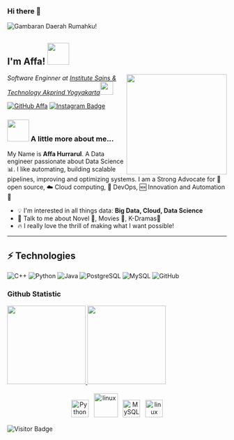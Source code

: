 ### Hi there 👋
![Gambaran Daerah Rumahku!](/san-juan-mountains.avif)

<h2> I'm Affa! <img src="https://media.giphy.com/media/mGcNjsfWAjY5AEZNw6/giphy.gif" width="50"></h2>
<img align='right' src="https://media.giphy.com/media/ieyl9zmCjO4b4t6qoY/giphy.gif" width="230">
<p><em>Software Enginner at <a href="https://www.akprind.ac.id/">Institute Sains & Technology Akprind Yogyakarta</a><img src="https://media.giphy.com/media/fYSnHlufseco8Fh93Z/giphy.gif" width="30"></em></p>

[![GitHub Affa](https://img.shields.io/github/followers/avaxyz?label=follow&style=social)](https://github.com/avaxyz)
[![Instagram Badge](https://img.shields.io/badge/-affaadiba-purple?style=flat-square&logo=instagram&logoColor=white&link=https://instagram.com/affadiba/)](https://instagram.com/affaadiba)



### <img src="https://media.giphy.com/media/VgCDAzcKvsR6OM0uWg/giphy.gif" width="50"> A little more about me...

My Name is **Affa Hurrarul**.
A Data engineer passionate about Data Science :bar_chart:. I like automating, building scalable pipelines, improving and optimizing systems. I am a Strong Advocate for 📜 open source, :cloud: Cloud computing, 🚀 DevOps, :new: Innovation and Automation :robot: 
- :bulb: I'm interested in all things data: **Big Data, Cloud, Data Science**
- 💬 Talk to me about Novel 📘, Movies 🎥, K-Dramas🎥
- 🔥 I really love the thrill of making what I want possible!

<hr>

## ⚡ Technologies
![C++](https://img.shields.io/badge/-C++-00599C?style=flat-square&logo=c)
![Python](https://img.shields.io/badge/-Python-black?style=flat-square&logo=Python)
![Java](https://img.shields.io/badge/-java-E34A86?style=flat-square&logo=java)
![PostgreSQL](https://img.shields.io/badge/-PostgreSQL-336791?style=flat-square&logo=postgresql)
![MySQL](https://img.shields.io/badge/-MySQL-black?style=flat-square&logo=mysql)
![GitHub](https://img.shields.io/badge/-GitHub-181717?style=flat-square&logo=github)

 
### Github Statistic

<p align="left">
<a href="https://github.com/avaxyz">
  <img height="180em" src="https://github-readme-stats-eight-theta.vercel.app/api?username=avaxyz&show_icons=true&theme=algolia&include_all_commits=true&count_private=true"/>
  <img height="180em" src="https://github-readme-stats-eight-theta.vercel.app/api/top-langs/?username=avaxyz&layout=compact&langs_count=8&theme=algolia"/>
</a>
</p>

<p align="center">
<img title="Python" alt="Python" src="https://raw.githubusercontent.com/Thomas-George-T/Thomas-George-T/master/assets/python.svg" width="40" height="40" style="vertical-align:down; margin:4px"/>
<img title="R" alt="linux" src="https://raw.githubusercontent.com/Thomas-George-T/Thomas-George-T/master/assets/r-lang.svg" width="55" style="vertical-align:down; margin:4px"/>
<img title="MySQL" alt="MySQL" src="https://raw.githubusercontent.com/Thomas-George-T/Thomas-George-T/master/assets/mysql.svg" width="40" height="40" style="vertical-align:down; margin:4px"/>
<img title="linux" alt="linux" src="https://raw.githubusercontent.com/Thomas-George-T/Thomas-George-T/master/assets/linux-tux.svg" width="40" style="vertical-align:down; margin:4px"/>	
</p>

![Visitor Badge](https://visitor-badge.laobi.icu/badge?page_id=avaxyz.avaxyz)
